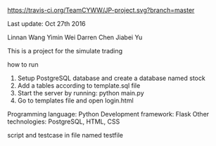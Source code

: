 https://travis-ci.org/TeamCYWW/JP-project.svg?branch=master

Last update: Oct 27th 2016

Linnan Wang
Yimin Wei
Darren Chen
Jiabei Yu

This is a project for the simulate trading

how to run

1. Setup PostgreSQL database and create a database named stock
2. Add a tables according to template.sql file
3. Start the server by running: python main.py
4. Go to templates file and open login.html


Programming language: Python
Development framework: Flask
Other technologies: PostgreSQL, HTML, CSS

script and testcase in file named testfile
